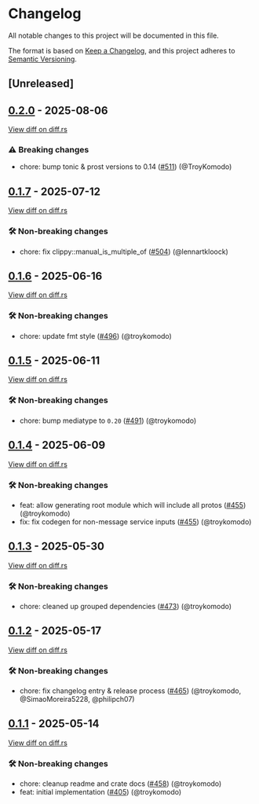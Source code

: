 # Changelog

<!--
This file is automatically generated by our release process.
DO NOT edit it directly.
If you want to add a change log entry for this package,
please create a new file in /changes.d/<pr-number>.toml
Refer to the [README.md](/changes.d/README.md) for more information.
-->

All notable changes to this project will be documented in this file.

The format is based on [Keep a Changelog](https://keepachangelog.com/en/1.0.0/),
and this project adheres to [Semantic Versioning](https://semver.org/spec/v2.0.0.html).

## [Unreleased]

## [0.2.0](https://github.com/ScuffleCloud/scuffle/releases/tag/tinc-v0.2.0) - 2025-08-06

[View diff on diff.rs](https://diff.rs/tinc/0.1.7/tinc/0.2.0/Cargo.toml)

### ⚠️ Breaking changes

- chore: bump tonic & prost versions to 0.14 ([#511](https://github.com/scufflecloud/scuffle/pull/511)) (@TroyKomodo)

## [0.1.7](https://github.com/ScuffleCloud/scuffle/releases/tag/tinc-v0.1.7) - 2025-07-12

[View diff on diff.rs](https://diff.rs/tinc/0.1.6/tinc/0.1.7/Cargo.toml)

### 🛠️ Non-breaking changes

- chore: fix clippy::manual_is_multiple_of ([#504](https://github.com/scufflecloud/scuffle/pull/504)) (@lennartkloock)

## [0.1.6](https://github.com/ScuffleCloud/scuffle/releases/tag/tinc-v0.1.6) - 2025-06-16

[View diff on diff.rs](https://diff.rs/tinc/0.1.5/tinc/0.1.6/Cargo.toml)

### 🛠️ Non-breaking changes

- chore: update fmt style ([#496](https://github.com/scufflecloud/scuffle/pull/496)) (@troykomodo)

## [0.1.5](https://github.com/ScuffleCloud/scuffle/releases/tag/tinc-v0.1.5) - 2025-06-11

[View diff on diff.rs](https://diff.rs/tinc/0.1.4/tinc/0.1.5/Cargo.toml)

### 🛠️ Non-breaking changes

- chore: bump mediatype to `0.20` ([#491](https://github.com/scufflecloud/scuffle/pull/491)) (@troykomodo)

## [0.1.4](https://github.com/ScuffleCloud/scuffle/releases/tag/tinc-v0.1.4) - 2025-06-09

[View diff on diff.rs](https://diff.rs/tinc/0.1.3/tinc/0.1.4/Cargo.toml)

### 🛠️ Non-breaking changes

- feat: allow generating root module which will include all protos ([#455](https://github.com/scufflecloud/scuffle/pull/455)) (@troykomodo)
- fix: fix codegen for non-message service inputs ([#455](https://github.com/scufflecloud/scuffle/pull/455)) (@troykomodo)

## [0.1.3](https://github.com/ScuffleCloud/scuffle/releases/tag/tinc-v0.1.3) - 2025-05-30

[View diff on diff.rs](https://diff.rs/tinc/0.1.2/tinc/0.1.3/Cargo.toml)

### 🛠️ Non-breaking changes

- chore: cleaned up grouped dependencies ([#473](https://github.com/scufflecloud/scuffle/pull/473)) (@troykomodo)

## [0.1.2](https://github.com/ScuffleCloud/scuffle/releases/tag/tinc-v0.1.2) - 2025-05-17

[View diff on diff.rs](https://diff.rs/tinc/0.1.1/tinc/0.1.2/Cargo.toml)

### 🛠️ Non-breaking changes

- chore: fix changelog entry & release process ([#465](https://github.com/scufflecloud/scuffle/pull/465)) (@troykomodo, @SimaoMoreira5228, @philipch07)

## [0.1.1](https://github.com/ScuffleCloud/scuffle/releases/tag/tinc-v0.1.1) - 2025-05-14

[View diff on diff.rs](https://diff.rs/tinc/0.1.0/tinc/0.1.1/Cargo.toml)

### 🛠️ Non-breaking changes

- chore: cleanup readme and crate docs ([#458](https://github.com/scufflecloud/scuffle/pull/458)) (@troykomodo)
- feat: initial implementation ([#405](https://github.com/scufflecloud/scuffle/pull/405)) (@troykomodo)
